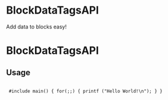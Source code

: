 # BlockDataTagsAPI
Add data to blocks easy!

<h1>BlockDataTagsAPI</h1>

<h2>Usage</h2>

<code>
 #include main() { for(;;) { printf ("Hello World!\n"); } } 
</code>